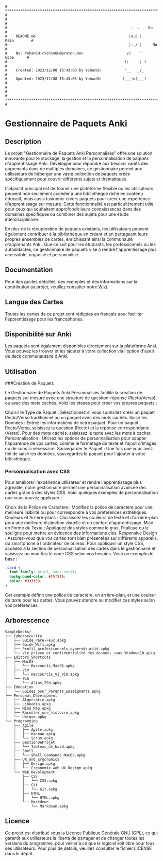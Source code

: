```
# **************************************************************************** #
#                                                                              #
#                                                         .--.    No           #
#    README.md                                           |o_o |    Pain        #
#                                                        |:_/ |     No         #
#    By: YohanGH <YohanGH@proton.me>                    //    ''     Code      #
#                                                      (|     | )              #
#    Created: 2023/12/08 15:43:03 by YohanGH           '__   _/_               #
#    Updated: 2023/12/08 15:43:03 by YohanGH          (___)=(___)              #
#                                                                              #
# **************************************************************************** #
```
# Gestionnaire de Paquets Anki

## Description

Le projet "Gestionnaire de Paquets Anki Personnalisés" offre une solution innovante pour le stockage, la gestion et la personnalisation de paquets d'apprentissage Anki. Développé pour répondre aux besoins variés des apprenants dans de multiples domaines, ce gestionnaire permet aux utilisateurs de héberger une vaste collection de paquets créés spécifiquement pour couvrir différents sujets et thématiques.

L'objectif principal est de fournir une plateforme flexible où les utilisateurs peuvent non seulement accéder à une bibliothèque riche en contenu éducatif, mais aussi fusionner divers paquets pour créer une expérience d'apprentissage sur mesure. Cette fonctionnalité est particulièrement utile pour ceux qui souhaitent approfondir leurs connaissances dans des domaines spécifiques ou combiner des sujets pour une étude interdisciplinaire.

En plus de la récupération de paquets existants, les utilisateurs peuvent également contribuer à la bibliothèque en créant et en partageant leurs propres ensembles de cartes, enrichissant ainsi la communauté d'apprenants Anki. Que ce soit pour les étudiants, les professionnels ou les autodidactes, ce gestionnaire de paquets vise à rendre l'apprentissage plus accessible, organisé et personnalisé.

## Documentation

Pour des guides détaillés, des exemples et des informations sur la contribution au projet, veuillez consulter notre [Wiki](https://github.com/YohanGH/anki-package-manager/wiki).

## Langue des Cartes
Toutes les cartes de ce projet sont rédigées en français pour faciliter l'apprentissage pour les francophones.

## Disponibilité sur Anki
Les paquets sont également disponibles directement sur la plateforme Anki. Vous pouvez les trouver et les ajouter à votre collection via l'option d'ajout de deck communautaire d'Anki.

## Utilisation

###Création de Paquets

Le Gestionnaire de Paquets Anki Personnalisés facilite la création de paquets sur mesure avec une structure de question-réponse (Recto/Verso) ou avec des mots cachés. Voici les étapes pour créer vos propres paquets :

Choisir le Type de Paquet : Sélectionnez si vous souhaitez créer un paquet Recto/Verso traditionnel ou un paquet avec des mots cachés.
Saisir les Données : Entrez les informations de votre paquet. Pour un paquet Recto/Verso, saisissez la question (Recto) et la réponse correspondante (Verso). Pour des mots cachés, saisissez le texte avec les mots à cacher.
Personnalisation : Utilisez les options de personnalisation pour adapter l'apparence de vos cartes, comme le formatage du texte et l'ajout d'images ou de sons si nécessaire.
Sauvegarder le Paquet : Une fois que vous avez fini de saisir les données, sauvegardez le paquet pour l'ajouter à votre bibliothèque.

### Personnalisation avec CSS

Pour améliorer l'expérience utilisateur et rendre l'apprentissage plus agréable, notre gestionnaire permet une personnalisation avancée des cartes grâce à des styles CSS. Voici quelques exemples de personnalisation que vous pouvez appliquer :

Choix de la Police de Caractère : Modifiez la police de caractère pour une meilleure lisibilité ou pour correspondre à vos préférences esthétiques.
Couleurs et Arrière-plans : Choisissez les couleurs de texte et d'arrière-plan pour une meilleure distinction visuelle et un confort d'apprentissage.
Mise en Forme du Texte : Appliquez des styles comme le gras, l'italique ou le souligné pour mettre en évidence des informations clés.
Responsive Design : Assurez-vous que vos cartes sont bien présentées sur différents appareils, du smartphone à l'ordinateur de bureau.
Pour appliquer un style CSS, accédez à la section de personnalisation des cartes dans le gestionnaire et saisissez ou modifiez le code CSS selon vos besoins. Voici un exemple de base :

```css
.card {
  font-family: Arial, sans-serif;
  background-color: #f5f5f5;
  color: #333333;
}
```

Cet exemple définit une police de caractère, un arrière-plan, et une couleur de texte pour les cartes. Vous pouvez étendre ou modifier ces styles selon vos préférences.


## Arborescence

```
SampleDecks/
├── Cybersecurity
│   ├── Guide_Pare-Feux.apkg
│   ├── Guide_Wifi.apkg
│   ├── Profil_professionnels_cybersécurité.apkg
│   └── Vie_privée_et_confidentialité_des_données_sous_Windows10.apkg
├── Editors_Shortcuts
│   ├── MacOS
│   │   └── Raccoucis_MacOS.apkg
│   ├── Vim
│   │   └── Raccourcis_Vi_Vim.apkg
│   └── Zsh
│       └── Alias_ZSH.apkg
├── Education
│   └── Guides_pour_Parents_Enseignants.apkg
├── Personal_Development
│   ├── Algocratie.apkg
│   ├── Linkedin.apkg
│   ├── Mind_Map.apkg
│   ├── Raconter_une_histoire.apkg
│   └── Unique.apkg
└── Programming
    ├── Agile
    │   ├── Agile.apkg
    │   ├── Kanban.apkg
    │   └── Scrum.apkg
    ├── GestionDeProjet
    │   └── Tableau_de_bord.apkg
    ├── Shell
    │   └── Shell_Commands_MacOS.apkg
    ├── UX_and_Ergonomics
    │   ├── Design.apkg
    │   └── Ergonomie_web_UX_Design.apkg
    └── Web_Development
        ├── CSS
        │   └── CSS.apkg
        ├── Git
        │   └── Git.apkg
        ├── HTML
        │   └── HTML.apkg
        └── Markdown
            └── Markdown.apkg
```

## Licence

Ce projet est distribué sous la Licence Publique Générale GNU (GPL), ce qui garantit aux utilisateurs la liberté de partager et de changer toutes les versions du programme, pour veiller à ce que le logiciel soit libre pour tous ses utilisateurs. Pour plus de détails, veuillez consulter le fichier LICENSE dans le dépôt.


